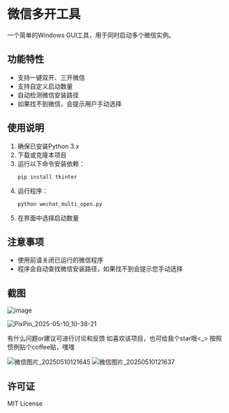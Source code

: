# 微信多开工具

一个简单的Windows GUI工具，用于同时启动多个微信实例。

## 功能特性

- 支持一键双开、三开微信
- 支持自定义启动数量
- 自动检测微信安装路径
- 如果找不到微信，会提示用户手动选择

## 使用说明

1. 确保已安装Python 3.x
2. 下载或克隆本项目
3. 运行以下命令安装依赖：
   ```
   pip install tkinter
   ```
4. 运行程序：
   ```
   python wechat_multi_open.py
   ```
5. 在界面中选择启动数量

## 注意事项

- 使用前请关闭已运行的微信程序
- 程序会自动查找微信安装路径，如果找不到会提示您手动选择

## 截图

![image](https://github.com/user-attachments/assets/4f8b6651-5b91-47a7-a506-8396f77c5f1f)

![PixPin_2025-05-10_10-38-21](https://github.com/user-attachments/assets/59f465c7-a79b-45a9-9160-771919a372dc)

有什么问题or建议可进行讨论和反馈
如喜欢该项目，也可给我个star哦<_>
按照惯例贴个coffee贴，嘿嘿

![微信图片_20250510121645](https://github.com/user-attachments/assets/d02b811a-fb5f-43b7-943c-9e780146c057)
![微信图片_20250510121637](https://github.com/user-attachments/assets/46772643-e191-4194-9a93-5519c534992f)


## 许可证

MIT License
